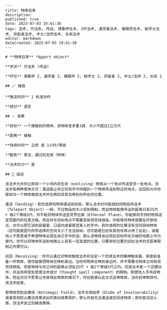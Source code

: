 
    ---
    title: 物体召来
    description: 
    published: true
    date: 2023-07-03 19:41:38
    tags: 法术, 咒法系, 传送, 德鲁伊法术, 2环法术, 通灵者法术, 催眠师法术, 秘学士法术, 异能者法术, 术士/法师法术, 女巫法术
    editor: markdown
    dateCreated: 2023-07-03 19:41:38
    ---

    # **物体召来** *Apport object*

    **学派** 咒法系 (传送) 

    **环位** 德鲁伊 2, 通灵者 2, 催眠师 2, 秘学士 2, 异能者 2, 术士/法师 2, 女巫 2

    ## 🪄 施放

    **施法时间** 1 标准动作

    **成分** 语言

    ## ✨ 效果 

    **目标** 一个接触到的物体，该物体至多重1磅、大小不超过1立方尺 

    **距离** 接触  

    **持续时间** 立即 或 1小时/等级 

    **豁免** 意志，通过则无效（物体）

    **法术抗力** 是

    ## 📖 描述

    该法术允许你立即将一个小号的非生命（nonliving）物体从一个地点传送至另一处地点。该法术有两种使用方式：遣送能让你立刻将手中持握的一个物体传送到附近的地点，召回则允许你提前对一个物体施放法术并在稍后将其召唤到你所在的位置。

    遣送（Sending）：若你选择将物体遣送到别处，那么法术的功能就如同物品传送术（Teleport Object）一般，不过物品的大小受到限制，而且物体能够传送的距离只有25尺 + 每2个等级5尺。你不能将物体传送至灵界位面（Ethereal Plane）。你能够将手持的物体送至范围内的任意方格，而且你与目标地点不需要具有视觉线相连。你能够将物体放置在开放地点，也可以把它送到容器里、口袋内或者甚至某人的手中。若你选择的位置没有空间容纳物体（这可能是因为你所选择的空间太小了无法容纳，也可能是已经有其他东西占用了此处），或者他人不愿意或不希望物体出现在自己手中的话，那么该物体会出现在目标所在方格的地面上作为替代。你可以将物体传送到地面以上具有一定高度的位置，只要目标位置仍旧在法术的总距离限制之内便可以。

    召回（Receiving）：你可以通过对物体施放法术并设定一个完成法术的精神触发器，来提前准备一件物体，使你能够把物体召唤到身边。当你将物体召唤到身边时，并不需要与物体之间有视觉线相连，但是物体与你之间的距离必须在25尺 + 每2个等级5尺之内。完成法术是一个迅捷动作，并且同样受到思维法术成分（thought spell component）的限制。即便他人手持该物体，而且对方不愿意让你获得此物体的情况下，你也能够以此方式召唤物体。当你召唤物体时，该法术结束。

    若物体受到反魔场（Antimagic Field）、法术无效结界（Globe of Invulnerability）或者其他防止魔法效果进出的类似效果保护，那么你就无法遣送或召回该物体；若你尝试这么做，该法术会立刻被浪费掉。
    